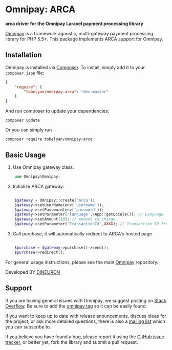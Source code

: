 # Omnipay: ARCA

**arca driver for the Omnipay Laravel payment processing library**

[Omnipay](https://github.com/thephpleague/omnipay) is a framework agnostic, multi-gateway payment
processing library for PHP 5.5+. This package implements ARCA support for Omnipay.

## Installation

Omnipay is installed via [Composer](http://getcomposer.org/). To install, simply add it
to your `composer.json` file:

```json
{
    "require": {
        "tobelyan/omnipay-arca": "dev-master"
    }
}
```

And run composer to update your dependencies:

    composer update

Or you can simply run

    composer require tobelyan/omnipay-arca

## Basic Usage

1. Use Omnipay gateway class:

```php
    use Omnipay\Omnipay;
```

2. Initialize ARCA gateway:

```php

    $gateway = Omnipay::create('Arca');
    $gateway->setUserName(env('username'));
    $gateway->setPassword(env('password'));
    $gateway->setParameter('language',\App::getLocale()); // Language
    $gateway->setAmount(10); // Amount to charge
    $gateway->setParameter('TransactionId',XXXX); // Transaction ID from your system

```

3. Call purchase, it will automatically redirect to ARCA's hosted page

```php

    $purchase = $gateway->purchase()->send();
    $purchase->redirect();

```

For general usage instructions, please see the main [Omnipay](https://github.com/thephpleague/omnipay)
repository.

Developed BY [DINEURON](https://dineuron.com)

## Support

If you are having general issues with Omnipay, we suggest posting on
[Stack Overflow](http://stackoverflow.com/). Be sure to add the
[omnipay tag](http://stackoverflow.com/questions/tagged/omnipay) so it can be easily found.

If you want to keep up to date with release anouncements, discuss ideas for the project,
or ask more detailed questions, there is also a [mailing list](https://groups.google.com/forum/#!forum/omnipay) which
you can subscribe to.

If you believe you have found a bug, please report it using the [GitHub issue tracker](https://github.com/thephpleague/omnipay-idram/issues),
or better yet, fork the library and submit a pull request.